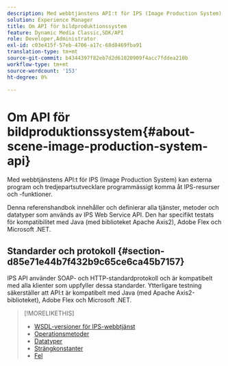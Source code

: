 ```yaml
---
description: Med webbtjänstens API:t för IPS (Image Production System) kan externa program och tredjepartsutvecklare programmässigt komma åt IPS-resurser och -funktioner.
solution: Experience Manager
title: Om API för bildproduktionssystem
feature: Dynamic Media Classic,SDK/API
role: Developer,Administrator
exl-id: c03e415f-57eb-4706-a17c-68d8469fba91
translation-type: tm+mt
source-git-commit: b4344397f82eb7d2d61020909f4acc7fddea210b
workflow-type: tm+mt
source-wordcount: '153'
ht-degree: 0%

---
```


# Om API för bildproduktionssystem{#about-scene-image-production-system-api}

Med webbtjänstens API:t för IPS (Image Production System) kan externa program och tredjepartsutvecklare programmässigt komma åt IPS-resurser och -funktioner.

Denna referenshandbok innehåller och definierar alla tjänster, metoder och datatyper som används av IPS Web Service API. Den har specifikt testats för kompatibilitet med Java (med biblioteket Apache Axis2), Adobe Flex och Microsoft .NET.

## Standarder och protokoll {#section-d85e71e44b7f432b9c65ce6ca45b7157}

IPS API använder SOAP- och HTTP-standardprotokoll och är kompatibelt med alla klienter som uppfyller dessa standarder. Ytterligare testning säkerställer att API:t är kompatibelt med Java (med Apache Axis2-biblioteket), Adobe Flex och Microsoft .NET.

>[!MORELIKETHIS]
>
>* [WSDL-versioner för IPS-webbtjänst](c-wsdl-versions.md#concept-aff3e13f3b59486882260b5f2e962226)
>* [Operationsmetoder](operations/c-operations-intro/c-methods/c-methods.md)
>* [Datatyper](types/c-data-types/c-data-types.md#concept-dcf2ce73ff334e22bc4c634e3a0a50a6)
>* [Strängkonstanter](string-constants/c-string-constants/c-string-constants.md)
>* [Fel](faults/c-faults/c-faults.md#concept-28c5e495f39443ecab05384d8cf8ab6b)

